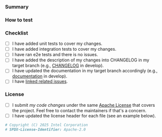 ### Summary

<!--
Resolves #111 and #222.
Depends on #1000 (for series of dependent commits).

This PR introduces this capability to make the project better in this and that.

- Added this feature
- Removed that feature
- Fixed the problem #1234
-->

### How to test

<!-- Describe the testing procedure for reviewers, if changes are
not fully covered by unit tests or manual testing can be complicated. -->

### Checklist

<!-- Put an 'x' in all the boxes that apply -->

- [ ] I have added unit tests to cover my changes.​
- [ ] I have added integration tests to cover my changes.​
- [ ] I have ran e2e tests and there is no issues.
- [ ] I have added the description of my changes into CHANGELOG in my target branch (e.g., [CHANGELOG](https://github.com/openvinotoolkit/training_extensions/blob/develop/CHANGELOG.md) in develop).​
- [ ] I have updated the documentation in my target branch accordingly (e.g., [documentation](https://github.com/openvinotoolkit/training_extensions/tree/develop/docs) in develop).
- [ ] I have [linked related issues](https://help.github.com/en/github/managing-your-work-on-github/linking-a-pull-request-to-an-issue#linking-a-pull-request-to-an-issue-using-a-keyword).

### License

- [ ] I submit _my code changes_ under the same [Apache License](https://github.com/openvinotoolkit/training_extensions/blob/develop/LICENSE) that covers the project.
      Feel free to contact the maintainers if that's a concern.
- [ ] I have updated the license header for each file (see an example below).

```python
# Copyright (C) 2025 Intel Corporation
# SPDX-License-Identifier: Apache-2.0
```
